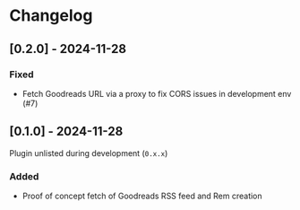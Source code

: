 # Changelog

## [0.2.0] - 2024-11-28

### Fixed

- Fetch Goodreads URL via a proxy to fix CORS issues in development env (#7)

## [0.1.0] - 2024-11-28

Plugin unlisted during development (`0.x.x`)

### Added

- Proof of concept fetch of Goodreads RSS feed and Rem creation